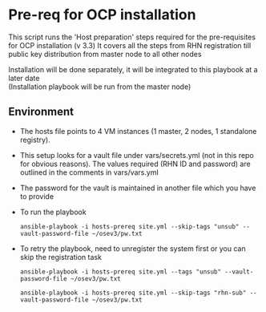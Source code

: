 # Pre-req for OCP installation

This script runs the 'Host preparation' steps required for the pre-requisites for OCP installation (v 3.3)
It covers all the steps from RHN registration till public key distribution from master node to all other nodes

Installation will be done separately, it will be integrated to this playbook at a later date  
(Installation playbook will be run from the master node)


## Environment

 - The hosts file points to 4 VM instances (1 master, 2 nodes, 1 standalone registry).
 - This setup looks for a vault file under vars/secrets.yml (not in this repo for obvious reasons). The values required  (RHN ID and password) are outlined in the comments in vars/vars.yml
 - The password for the vault is maintained in another file which you have to provide
 - To run the playbook

	```
	ansible-playbook -i hosts-prereq site.yml --skip-tags "unsub" --vault-password-file ~/osev3/pw.txt
	```
 - To retry the playbook, need to unregister the system first or you can skip the registration task

 	```
 	ansible-playbook -i hosts-prereq site.yml --tags "unsub" --vault-password-file ~/osev3/pw.txt

	ansible-playbook -i hosts-prereq site.yml --skip-tags "rhn-sub" --vault-password-file ~/osev3/pw.txt
 	```
